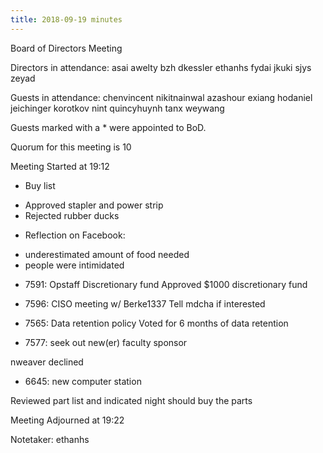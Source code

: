```yaml
---
title: 2018-09-19 minutes
---
```

Board of Directors Meeting

Directors in attendance:
asai
awelty
bzh
dkessler
ethanhs
fydai
jkuki
sjys
zeyad

Guests in attendance:
chenvincent
nikitnainwal
azashour
exiang
hodaniel
jeichinger
korotkov
nint
quincyhuynh
tanx
weywang

Guests marked with a * were appointed to BoD.

Quorum for this meeting is 10

Meeting Started at 19:12

* Buy list
 - Approved stapler and power strip
 - Rejected rubber ducks

* Reflection on Facebook:
 - underestimated amount of food needed
 - people were intimidated
 
* 7591: Opstaff Discretionary fund
Approved $1000 discretionary fund

* 7596: CISO meeting w/ Berke1337
Tell mdcha if interested

* 7565: Data retention policy
Voted for 6 months of data retention

* 7577: seek out new(er) faculty sponsor

nweaver declined

* 6645: new computer station

Reviewed part list and indicated night should buy the parts 

Meeting Adjourned at 19:22


Notetaker: ethanhs
